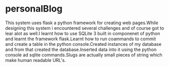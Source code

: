 # personalBlog
This system uses flask a python framework for creating web pages.While designing this system i encountered several challenges and of course got to lear alot as well.I learnt how to use SQLite 3 built in componenet of python and learnt the framework flask.Learnt how to run coammands to commit and create a table in the python console.Created instances of my database and from that created the database.Inserted data into it using the python console ad sqlite commands.Slugs are actually small pieces of string which make human readable URL's.
